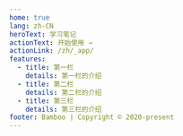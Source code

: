 ```yaml
---
home: true 
lang: zh-CN 
heroText: 学习笔记
actionText: 开始使用 → 
actionLink: /zh/_app/ 
features:
  - title: 第一栏
    details: 第一栏的介绍
  - title: 第二栏
    details: 第二栏的介绍
  - title: 第三栏 
    details: 第三栏的介绍
footer: Bamboo | Copyright © 2020-present
---
```


